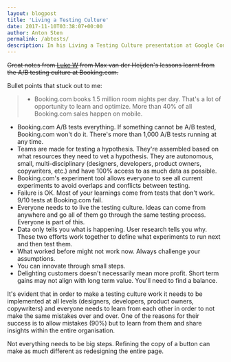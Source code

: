 ```yaml
---
layout: blogpost
title: 'Living a Testing Culture'
date: 2017-11-10T03:38:07+00:00
author: Anton Sten
permalink: /abtests/
description: In his Living a Testing Culture presentation at Google Conversions 2017 in Dublin Ireland, Max van der Heijden talked about the A/B testing culture at Booking.com and lessons he learned working within it.
---
```

~~Great notes from [Luke W](https://www.lukew.com/ff/entry.asp?1978) from Max van der Heijden's lessons learnt from the A/B testing culture at Booking.com.~~

Bullet points that stuck out to me:
>- Booking.com books 1.5 million room nights per day. That's a lot of opportunity to learn and optimize. More than 40% of all Booking.com sales happen on mobile.
- Booking.com A/B tests everything. If something cannot be A/B tested, Booking.com won't do it. There's more than 1,000 A/B tests running at any time.
- Teams are made for testing a hypothesis. They're assembled based on what resources they need to vet a hypothesis. They are autonomous, small, multi-disciplinary (designers, developers, product owners, copywriters, etc.) and have 100% access to as much data as possible.
- Booking.com's experiment tool allows everyone to see all current experiments to avoid overlaps and conflicts between testing.
- Failure is OK. Most of your learnings come from tests that don't work. 9/10 tests at Booking.com fail.
- Everyone needs to to live the testing culture. Ideas can come from anywhere and go all of them go through the same testing process. Everyone is part of this.
- Data only tells you what is happening. User research tells you why. These two efforts work together to define what experiments to run next and then test them.
- What worked before might not work now. Always challenge your assumptions.
- You can innovate through small steps.
- Delighting customers doesn't necessarily mean more profit. Short term gains may not align with long term value. You'll need to find a balance.

It's evident that in order to make a testing culture work it needs to be implemented at all levels (designers, developers, product owners, copywriters) and everyone needs to learn from each other in order to not make the same mistakes over and over. One of the reasons for their success is to allow mistakes (90%) but to learn from them and share insights within the entire organisation.

Not everything needs to be big steps. Refining the copy of a button can make as much different as redesigning the entire page.
